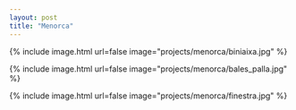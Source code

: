 ```yaml
---
layout: post
title: "Menorca"
---
```


{% include image.html url=false image="projects/menorca/biniaixa.jpg" %}

{% include image.html url=false image="projects/menorca/bales_palla.jpg" %}

{% include image.html url=false image="projects/menorca/finestra.jpg" %}
